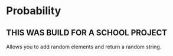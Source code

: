 # Probability
## THIS WAS BUILD FOR A SCHOOL PROJECT
Allows you to add random elements and return a random string.
